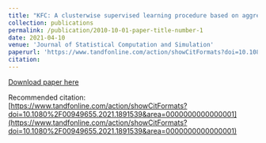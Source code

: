 ```yaml
---
title: "KFC: A clusterwise supervised learning procedure based on aggregation of distances"
collection: publications
permalink: /publication/2010-10-01-paper-title-number-1
date: 2021-04-10
venue: 'Journal of Statistical Computation and Simulation'
paperurl: 'https://www.tandfonline.com/action/showCitFormats?doi=10.1080%2F00949655.2021.1891539&area=0000000000000001'
citation:
---
```


[Download paper here](https://www.tandfonline.com/eprint/YKGS8GTKDBKYFXEGFWSB/full?target=10.1080/00949655.2021.1891539)

Recommended citation:[https://www.tandfonline.com/action/showCitFormats?doi=10.1080%2F00949655.2021.1891539&area=0000000000000001](https://www.tandfonline.com/action/showCitFormats?doi=10.1080%2F00949655.2021.1891539&area=0000000000000001)
